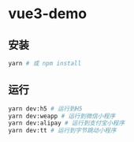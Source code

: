 # vue3-demo

## 安装

```bash
yarn # 或 npm install
```

## 运行

```bash
yarn dev:h5 # 运行到H5
yarn dev:weapp # 运行到微信小程序
yarn dev:alipay # 运行到支付宝小程序
yarn dev:tt # 运行到字节跳动小程序
```
